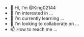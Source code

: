 - 👋 Hi, I’m @King02144
- 👀 I’m interested in ...
- 🌱 I’m currently learning ...
- 💞️ I’m looking to collaborate on ...
- 📫 How to reach me ...

<!---
King02144/King02144 is a ✨ special ✨ repository because its 


[bing](https://www.bing.com/search?q=%D8%B1%D8%AA%D8%A8%D9%87+%D8%A8%D9%86%D8%AF%DB%8C+%D8%AC%D9%87%D8%A7%D9%86%DB%8C+%D9%81%D9%88%D8%AA%D8%A8%D8%A7%D9%84+%D9%81%DB%8C%D9%81%D8%A7+&FORM=O1HV8&showconv=1)
